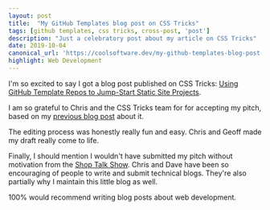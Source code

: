```yaml
---
layout: post
title:  "My GitHub Templates blog post on CSS Tricks"
tags: [github templates, css tricks, cross-post, 'post']
description: "Just a celebratory post about my article on CSS Tricks"
date: 2019-10-04
canonical_url: 'https://coolsoftware.dev/my-github-templates-blog-post-on-css-tricks/'
highlight: Web Development
---
```


I'm so excited to say I got a blog post published on CSS Tricks: [Using GitHub Template Repos to Jump-Start Static Site Projects](https://css-tricks.com/using-github-template-repos-to-jump-start-static-site-projects/).

I am so grateful to Chris and the CSS Tricks team for for accepting my pitch, based on my [previous blog post](https://ogdenstudios.xyz/2019/09/03/eleventy-github-repository-template.html) about it. 

The editing process was honestly really fun and easy. Chris and Geoff made my draft really come to life. 

Finally, I should mention I wouldn't have submitted my pitch without motivation from the [Shop Talk Show](https://shoptalkshow.com/). Chris and Dave have been so encouraging of people to write and submit technical blogs. They're also partially why I maintain this little blog as well. 

100% would recommend writing blog posts about web development. 